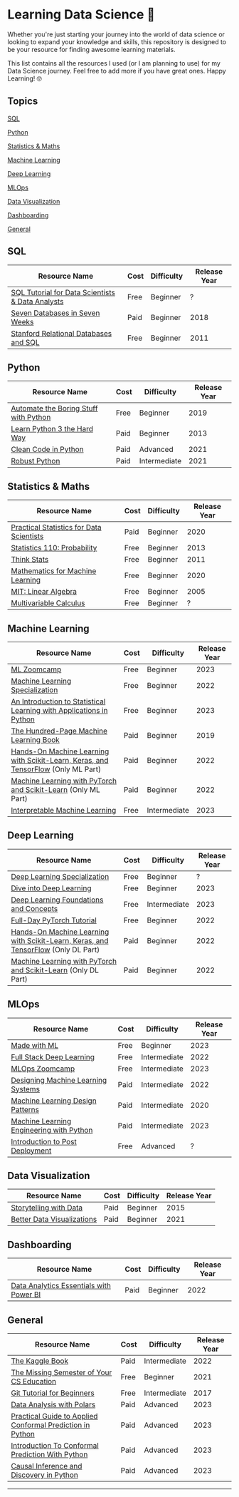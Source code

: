 # Learning Data Science 📕

Whether you're just starting your journey into the world of data science or looking to expand your knowledge and skills, this repository is designed to be your resource for finding awesome learning materials.

This list contains all the resources I used (or I am planning to use) for my Data Science journey. Feel free to add more if you have great ones. Happy Learning! 🤓

## Topics

<!-- no toc -->

[SQL](#sql)

[Python](#python)

[Statistics \& Maths](#statistics--maths)

[Machine Learning](#machine-learning)

[Deep Learning](#deep-learning)

[MLOps](#mlops)

[Data Visualization](#data-visualization)

[Dashboarding](#dashboarding)

[General](#general)

## SQL

| Resource Name                                                                                                                                      | Cost | Difficulty | Release Year |
| -------------------------------------------------------------------------------------------------------------------------------------------------- | ---- | ---------- | ------------ |
| [SQL Tutorial for Data Scientists & Data Analysts](https://datalemur.com/sql-tutorial)                                                             | Free | Beginner   | ?            |
| [Seven Databases in Seven Weeks](https://amzn.to/3vrtHCw)                                                                                          | Paid | Beginner   | 2018         |
| [Stanford Relational Databases and SQL](https://www.edx.org/learn/relational-databases/stanford-university-databases-relational-databases-and-sql) | Free | Beginner   | 2011         |

## Python

| Resource Name                                                                | Cost | Difficulty   | Release Year |
| ---------------------------------------------------------------------------- | ---- | ------------ | ------------ |
| [Automate the Boring Stuff with Python](https://automatetheboringstuff.com/) | Free | Beginner     | 2019         |
| [Learn Python 3 the Hard Way](https://amzn.to/3vu8sQz)                       | Paid | Beginner     | 2013         |
| [Clean Code in Python](https://amzn.to/48ISEYr)                              | Paid | Advanced     | 2021         |
| [Robust Python](https://amzn.to/41O3QRi)                                     | Paid | Intermediate | 2021         |

## Statistics & Maths

| Resource Name                                                                     | Cost | Difficulty | Release Year |
| --------------------------------------------------------------------------------- | ---- | ---------- | ------------ |
| [Practical Statistics for Data Scientists](https://amzn.to/3U94cAr)               | Paid | Beginner   | 2020         |
| [Statistics 110: Probability](https://mlbookcamp.com/)                            | Free | Beginner   | 2013         |
| [Think Stats](https://greenteapress.com/thinkstats/)                              | Free | Beginner   | 2011         |
| [Mathematics for Machine Learning](https://mml-book.github.io/)                   | Free | Beginner   | 2020         |
| [MIT: Linear Algebra](https://www.youtube.com/playlist?list=PL49CF3715CB9EF31D)   | Free | Beginner   | 2005         |
| [Multivariable Calculus](https://www.khanacademy.org/math/multivariable-calculus) | Free | Beginner   | ?            |

## Machine Learning

| Resource Name                                                                                                | Cost | Difficulty   | Release Year |
| ------------------------------------------------------------------------------------------------------------ | ---- | ------------ | ------------ |
| [ML Zoomcamp](https://github.com/DataTalksClub/machine-learning-zoomcamp)                                    | Free | Beginner     | 2023         |
| [Machine Learning Specialization](https://www.coursera.org/specializations/machine-learning-introduction)    | Free | Beginner     | 2022         |
| [An Introduction to Statistical Learning with Applications in Python](https://www.statlearning.com)          | Free | Beginner     | 2023         |
| [The Hundred-Page Machine Learning Book](https://amzn.to/41WdxNF)                                            | Paid | Beginner     | 2019         |
| [Hands-On Machine Learning with Scikit-Learn, Keras, and TensorFlow](https://amzn.to/3TRffOl) (Only ML Part) | Paid | Beginner     | 2022         |
| [Machine Learning with PyTorch and Scikit-Learn](https://amzn.to/48o2eQR) (Only ML Part)                     | Paid | Beginner     | 2022         |
| [Interpretable Machine Learning](https://christophm.github.io/interpretable-ml-book/)                        | Free | Intermediate | 2023         |

## Deep Learning

| Resource Name                                                                                                | Cost | Difficulty   | Release Year |
| ------------------------------------------------------------------------------------------------------------ | ---- | ------------ | ------------ |
| [Deep Learning Specialization](https://de.coursera.org/specializations/deep-learning)                        | Free | Beginner     | ?            |
| [Dive into Deep Learning](https://d2l.ai/)                                                                   | Free | Beginner     | 2023         |
| [Deep Learning Foundations and Concepts](https://www.bishopbook.com)                                         | Free | Intermediate | 2023         |
| [Full-Day PyTorch Tutorial](https://youtu.be/Z_ikDlimN6A?si=4tGMBv04ne8IqKT7)                                | Free | Beginner     | 2022         |
| [Hands-On Machine Learning with Scikit-Learn, Keras, and TensorFlow](https://amzn.to/3TRffOl) (Only DL Part) | Paid | Beginner     | 2022         |
| [Machine Learning with PyTorch and Scikit-Learn](https://amzn.to/48o2eQR) (Only DL Part)                     | Paid | Beginner     | 2022         |

## MLOps

| Resource Name                                                                                                | Cost | Difficulty   | Release Year |
| ------------------------------------------------------------------------------------------------------------ | ---- | ------------ | ------------ |
| [Made with ML](https://madewithml.com/)                                                                      | Free | Beginner     | 2023         |
| [Full Stack Deep Learning](https://fullstackdeeplearning.com/course/2022/)                                   | Free | Intermediate | 2022         |
| [MLOps Zoomcamp](https://github.com/DataTalksClub/mlops-zoomcamp)                                            | Free | Intermediate | 2023         |
| [Designing Machine Learning Systems](https://amzn.to/48p2oY3)                                                | Paid | Intermediate | 2022         |
| [Machine Learning Design Patterns](https://amzn.to/48ni0eR)                                                  | Paid | Intermediate | 2020         |
| [Machine Learning Engineering with Python](https://amzn.to/3S8MECM)                                          | Paid | Intermediate | 2023         |
| [Introduction to Post Deployment](https://course.nannyml.com/p/introduction-to-post-deployment-data-science) | Free | Advanced     | ?            |

## Data Visualization

| Resource Name                                                        | Cost | Difficulty | Release Year |
| -------------------------------------------------------------------- | ---- | ---------- | ------------ |
| [Storytelling with Data](https://www.storytellingwithdata.com/books) | Paid | Beginner   | 2015         |
| [Better Data Visualizations](https://amzn.to/3NTtQ84)                | Paid | Beginner   | 2021         |

## Dashboarding

| Resource Name                                                                                                    | Cost | Difficulty | Release Year |
| ---------------------------------------------------------------------------------------------------------------- | ---- | ---------- | ------------ |
| [Data Analytics Essentials with Power BI](https://www.udemy.com/course/data-analytics-essentials-with-power-bi/) | Paid | Beginner   | 2022         |

<!-- ## Data Structures and Algorithms

| Resource Name                                                                                                    | Cost | Difficulty | Release Year |
| ---------------------------------------------------------------------------------------------------------------- | ----- | ---------- | ------------ |
| []() | Paid  | Beginner   | 2022         | -->

<!-- ## Data Engineering

| Resource Name                                          | Cost | Difficulty   | Release Year |
| ------------------------------------------------------ | ----- | ------------ | ------------ |
| [Fundamentals of Data Engineering](link-to-resource-7) | Free  | Beginner     | 2021         |
| [Data Engineering Zoomcamp](link-to-resource-8)        | Paid  | Intermediate | 2017         | -->

## General

| Resource Name                                                                        | Cost | Difficulty   | Release Year |
| ------------------------------------------------------------------------------------ | ---- | ------------ | ------------ |
| [The Kaggle Book](https://amzn.to/47p1Znm)                                           | Paid | Intermediate | 2022         |
| [The Missing Semester of Your CS Education](https://missing.csail.mit.edu/)          | Free | Beginner     | 2021         |
| [Git Tutorial for Beginners](https://www.youtube.com/watch?v=8JJ101D3knE)            | Free | Intermediate | 2017         |
| [Data Analysis with Polars](https://www.udemy.com/course/data-analysis-with-polars/) | Paid | Advanced     | 2023         |
| [Practical Guide to Applied Conformal Prediction in Python](https://amzn.to/41N0pKA) | Paid | Advanced     | 2023         |
| [Introduction To Conformal Prediction With Python](https://amzn.to/3NTygMu)          | Paid | Advanced     | 2023         |
| [Causal Inference and Discovery in Python](https://amzn.to/48lrQO8)                  | Paid | Advanced     | 2023         |

---
